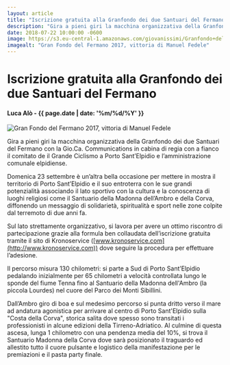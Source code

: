 ```yaml
---
layout: article
title: "Iscrizione gratuita alla Granfondo dei due Santuari del Fermano"
description: "Gira a pieni giri la macchina organizzativa della Granfondo dei due Santuari del Fermano con la Gio.Ca. Communications in cabina di regia con a fianco il comitato de il Grande Ciclismo a Porto Sant’Elpidio e l’amministrazione comunale elpidiense."
date: 2018-07-22 10:00:00 -0600
image: https://s3.eu-central-1.amazonaws.com/giovanissimi/Granfondo+del+Fermano+15102017+madonna+dell%2527ambro+(2).jpg
imagealt: "Gran Fondo del Fermano 2017, vittoria di Manuel Fedele"
---
```


# Iscrizione gratuita alla Granfondo dei due Santuari del Fermano

#### Luca Alò - {{ page.date | date: '%m/%d/%Y' }}

![Gran Fondo del Fermano 2017, vittoria di Manuel Fedele](https://s3.eu-central-1.amazonaws.com/giovanissimi/Granfondo+del+Fermano+15102017+madonna+dell%2527ambro+(2).jpg)

Gira a pieni giri la macchina organizzativa della Granfondo dei due Santuari del Fermano con la Gio.Ca. Communications in cabina di regia con a fianco il comitato de il Grande Ciclismo a Porto Sant’Elpidio e l’amministrazione comunale elpidiense.

Domenica 23 settembre è un’altra bella occasione per mettere in mostra il territorio di Porto Sant’Elpidio e il suo entroterra con le sue grandi potenzialità associando il lato sportivo con la cultura e la conoscenza di luoghi religiosi come il Santuario della Madonna dell’Ambro e della Corva, diffonendo un messaggio di solidarietà, spiritualità e sport nelle zone colpite dal terremoto di due anni fa.

Sul lato strettamente organizzativo, si lavora per avere un ottimo riscontro di partecipazione grazie alla formula ben collaudata dell’iscrizione gratuita tramite il sito di Kronoservice ([www.kronoservice.com](http://www.kronoservice.com)) dove seguire la procedura per effettuare l’adesione.

Il percorso misura 130 chilometri: si parte a Sud di Porto Sant’Elpidio pedalando inizialmente per 65 chilometri a velocità controllata lungo le sponde del fiume Tenna fino al Santuario della Madonna dell'Ambro (la piccola Lourdes) nel cuore del Parco dei Monti Sibillini.

Dall’Ambro giro di boa e sul medesimo percorso si punta dritto verso il mare ad andatura agonistica per arrivare al centro di Porto Sant'Elpidio sulla "Costa della Corva", storica salita dove spesso sono transitati i professionisti in alcune edizioni della Tirreno-Adriatico. Al culmine di questa ascesa, lunga 1 chilometro con una pendenza media del 10%, si trova il Santuario Madonna della Corva dove sarà posizionato il traguardo ed allestito tutto il cuore pulsante e logistico della manifestazione per le premiazioni e il pasta party finale.